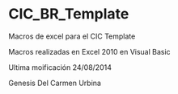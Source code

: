 CIC_BR_Template
===============

Macros de excel para el CIC Template

Macros realizadas en Excel 2010 en Visual Basic

Ultima moificación 24/08/2014

Genesis Del Carmen Urbina
